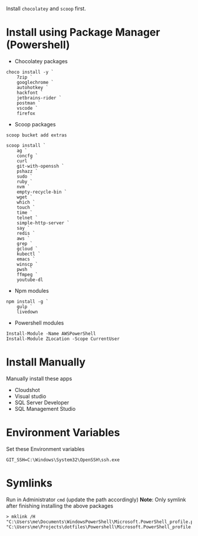 Install `chocolatey` and `scoop` first.

# Install using Package Manager (Powershell)

* Chocolatey packages
```console
choco install -y `
    7zip `
    googlechrome `
    autohotkey `
    hackfont `
    jetbrains-rider `
    postman `
    vscode `
    firefox
```

* Scoop packages
```console
scoop bucket add extras

scoop install `
    ag `
    concfg `
    curl `
    git-with-openssh `
    pshazz `
    sudo `
    ruby `
    nvm `
    empty-recycle-bin `
    wget `
    which `
    touch `
    time `
    telnet `
    simple-http-server `
    say `
    redis `
    aws `
    grep `
    gcloud `
    kubectl `
    emacs `
    winscp `
    pwsh `
    ffmpeg `
    youtube-dl
```

* Npm modules
```
npm install -g `
    gulp `
    livedown
```

* Powershell modules
```
Install-Module -Name AWSPowerShell
Install-Module ZLocation -Scope CurrentUser
```

# Install Manually

Manually install these apps
* Cloudshot
* Visual studio
* SQL Server Developer
* SQL Management Studio

# Environment Variables

Set these Environment variables
```
GIT_SSH=C:\Windows\System32\OpenSSH\ssh.exe
```

# Symlinks

Run in Administrator `cmd` (update the path accordingly)
**Note**: Only symlink after finishing installing the above packages
```
> mklink /H "C:\Users\me\Documents\WindowsPowerShell\Microsoft.PowerShell_profile.ps1" "C:\Users\me\Projects\dotfiles\Powershell\Microsoft.PowerShell_profile.ps1"
```
